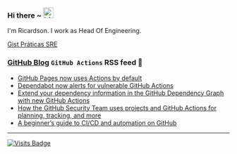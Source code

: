 ### Hi there ~ <img src="https://user-images.githubusercontent.com/1303154/88677602-1635ba80-d120-11ea-84d8-d263ba5fc3c0.gif" width="24px" alt="hi">

I'm Ricardson. I work as Head Of Engineering.

[Gist Práticas SRE](https://gist.github.com/r1w1s1/1ca63e1afb467410ddbb9081214a51ac)

### [GitHub Blog](https://github.blog/) `GitHub Actions` RSS feed 📖

<!--START_SECTION:feed-->
* [GitHub Pages now uses Actions by default](https:&#x2F;&#x2F;github.blog&#x2F;2022-08-10-github-pages-now-uses-actions-by-default&#x2F;)
* [Dependabot now alerts for vulnerable GitHub Actions](https:&#x2F;&#x2F;github.blog&#x2F;2022-08-09-dependabot-now-alerts-for-vulnerable-github-actions&#x2F;)
* [Extend your dependency information in the GitHub Dependency Graph with new GitHub Actions](https:&#x2F;&#x2F;github.blog&#x2F;2022-07-01-extend-your-dependency-information-in-the-github-dependency-graph-with-new-github-actions&#x2F;)
* [How the GitHub Security Team uses projects and GitHub Actions for planning, tracking, and more](https:&#x2F;&#x2F;github.blog&#x2F;2022-07-01-how-the-github-security-team-uses-projects-and-github-actions-for-planning-tracking-and-more&#x2F;)
* [A beginner’s guide to CI&#x2F;CD and automation on GitHub](https:&#x2F;&#x2F;github.blog&#x2F;2022-06-03-a-beginners-guide-to-ci-cd-and-automation-on-github&#x2F;)
<!--END_SECTION:feed-->

---------

[![Visits Badge](https://badges.pufler.dev/visits/r1w1s1/r1w1s1)](https://badges.pufler.dev)


<!--
**r1williams/r1williams** is a ✨ _special_ ✨ repository because its `README.md` (this file) appears on your GitHub profile.


